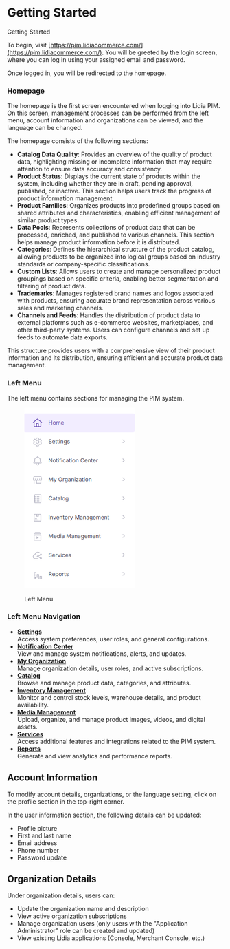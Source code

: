 # Getting Started

Getting Started

To begin, visit [https://pim.lidiacommerce.com/](https://pim.lidiacommerce.com/). You will be greeted by the login screen, where you can log in using your assigned email and password.

Once logged in, you will be redirected to the homepage.

### Homepage

The homepage is the first screen encountered when logging into Lidia PIM. On this screen, management processes can be performed from the left menu, account information and organizations can be viewed, and the language can be changed.

The homepage consists of the following sections:

* **Catalog Data Quality**: Provides an overview of the quality of product data, highlighting missing or incomplete information that may require attention to ensure data accuracy and consistency.
* **Product Status**: Displays the current state of products within the system, including whether they are in draft, pending approval, published, or inactive. This section helps users track the progress of product information management.
* **Product Families**: Organizes products into predefined groups based on shared attributes and characteristics, enabling efficient management of similar product types.
* **Data Pools**: Represents collections of product data that can be processed, enriched, and published to various channels. This section helps manage product information before it is distributed.
* **Categories**: Defines the hierarchical structure of the product catalog, allowing products to be organized into logical groups based on industry standards or company-specific classifications.
* **Custom Lists**: Allows users to create and manage personalized product groupings based on specific criteria, enabling better segmentation and filtering of product data.
* **Trademarks**: Manages registered brand names and logos associated with products, ensuring accurate brand representation across various sales and marketing channels.
* **Channels and Feeds**: Handles the distribution of product data to external platforms such as e-commerce websites, marketplaces, and other third-party systems. Users can configure channels and set up feeds to automate data exports.

This structure provides users with a comprehensive view of their product information and its distribution, ensuring efficient and accurate product data management.

### Left Menu

The left menu contains sections for managing the PIM system.

<figure><img src="../../../.gitbook/assets/dev-pim.lidiacommerce.com_ (3).png" alt=""><figcaption><p>Left Menu</p></figcaption></figure>

### Left Menu Navigation

* [**Settings**](settings.md)\
  Access system preferences, user roles, and general configurations.
* [**Notification Center**](notifications.md)\
  View and manage system notifications, alerts, and updates.
* [**My Organization**](organization.md)\
  Manage organization details, user roles, and active subscriptions.
* [**Catalog**](catalog.md)\
  Browse and manage product data, categories, and attributes.
* [**Inventory Management**\
  ](inventory.md)Monitor and control stock levels, warehouse details, and product availability.
* [**Media Management**](digital-asset-management-dam.md)\
  Upload, organize, and manage product images, videos, and digital assets.
* [**Services**](feeds.md)\
  Access additional features and integrations related to the PIM system.
* [**Reports**](reporting.md)\
  Generate and view analytics and performance reports.

## Account Information

To modify account details, organizations, or the language setting, click on the profile section in the top-right corner.

In the user information section, the following details can be updated:

* Profile picture
* First and last name
* Email address
* Phone number
* Password update

## Organization Details

Under organization details, users can:

* Update the organization name and description
* View active organization subscriptions
* Manage organization users (only users with the "Application Administrator" role can be created and updated)
* View existing Lidia applications (Console, Merchant Console, etc.)

